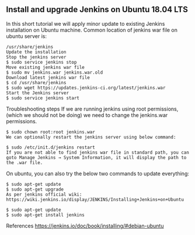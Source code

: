 ## Install and upgrade Jenkins on Ubuntu 18.04 LTS
 

In this short tutorial we will apply minor update to existing Jenkins installation on Ubuntu machine.
Common location of jenkins war file on ubuntu server is:

```
/usr/share/jenkins
Update the installation
Stop the jenkins server
$ sudo service jenkins stop
Move existing jenkins war file
$ sudo mv jenkins.war jenkins.war.old
Download latest jenkins war file
$ cd /usr/share/jenkins
$ sudo wget https://updates.jenkins-ci.org/latest/jenkins.war
Start the Jenkins server
$ sudo service jenkins start
```
Troubleshooting steps
If we are running jenkins using root permissions, (which we should not be doing) we need to change the jenkins.war permissions.
```
$ sudo chown root:root jenkins.war
We can optionally restart the jenkins server using below command:
```
```
$ sudo /etc/init.d/jenkins restart
If you are not able to find jenkins war file in standard path, you can goto Manage Jenkins → System Information, it will display the path to the .war file.
```
On ubuntu, you can also try the below two commands to update everything:
```
$ sudo apt-get update
$ sudo apt-get upgrade
As per jenkins official wiki: https://wiki.jenkins.io/display/JENKINS/Installing+Jenkins+on+Ubuntu

$ sudo apt-get update
$ sudo apt-get install jenkins
```
References
https://jenkins.io/doc/book/installing/#debian-ubuntu

